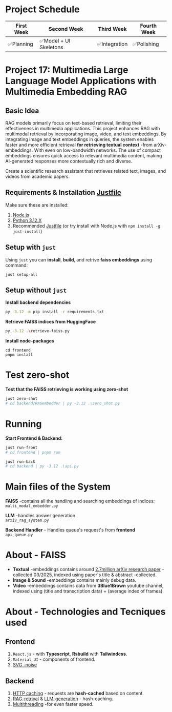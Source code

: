 # Project Schedule


| First Week    | Second Week   | Third Week   | Fourth Week |
| ------------- | ------------- |------------- |-------------|
| ✅Planning    | ✅Model + UI Skeletons | ✅Integration |  ✅Polishing   |
# Project 17: Multimedia Large Language Model Applications with Multimedia Embedding RAG


## Basic Idea
RAG models primarily focus on text-based retrieval, limiting their effectiveness in multimedia applications. This project enhances RAG with multimodal retrieval by incorporating image, video, and text embeddings. By integrating image and text embeddings in queries, the system enables faster and more efficient retrieval **for retrieving textual context** -from arXiv-embeddings. With even on low-bandwidth networks. The use of compact embeddings ensures quick access to relevant multimedia content, making AI-generated responses more contextually rich and diverse.

Create a scientific research assistant that retrieves related text, images, and videos from academic
papers.

## Requirements & Installation [Justfile](https://github.com/casey/just)
Make sure these are installed:
1. [Node.js](https://nodejs.org/en)
2. [Python 3.12.X](https://www.python.org/downloads/)
3. Recommended [Justfile](https://github.com/casey/just) (or try install with Node.js with `npm install -g just-install`)


## Setup with `just`

Using `just` you can **install**, **build**, and retrive **faiss embeddings** using command:
```just
just setup-all
```

## Setup without `just`
**Install backend dependencies**
```bash
py -3.12 -m pip install -r requirements.txt
```
**Retrieve FAISS indices from HuggingFace**
```bash
py -3.12 .\retrieve-faiss.py
```
**Install node-packages**
```
cd frontend
pnpm install
```

# Test zero-shot
**Test that the FAISS retrieving is working using zero-shot**
```bash
just zero-shot
# cd backend/RAGembedder | py -3.12 .\zero_shot.py
```
# Running
**Start Frontend & Backend:**
```bash
just run-front
# cd frontend | pnpm run
```
```bash
just run-back
# cd backend | py -3.12 .\api.py
```
# Main files of the System
**FAISS** -contains all the handling and searching embeddings of indices:\
`multi_modal_embedder.py`

**LLM** -handles answer generation\
`arxiv_rag_system.py`

**Backend Handler** - Handles queue's request's from **frontend**\
`api_queue.py`

# About - FAISS
 - **Textual** -embeddings contains around [2.7million arXiv research paper](https://www.kaggle.com/datasets/Cornell-University/arxiv) -collected 03/2025, indexed using paper's title & abstract -collected.
 - **Image & Sound** -embeddings contains mainly debug data.
 - **Video** -embeddings contains data from **3Blue1Brown** youtube channel, indexed using (title and transcription data) + (average index of frames).

# About - Technologies and Tecniques used

## Frontend
1. `React.js` - with **Typescript**, **Rsbuild** with **Tailwindcss**.
2. `Material UI` - components of frontend.
3. [SVG -noise](https://css-tricks.com/grainy-gradients/)

## Backend
1. [HTTP caching]() - requests are **hash-cached** based on content.
2. [RAG-retrival]() & [LLM-generation]() - hash-caching.
3. [Multithreading]() -for even faster speed.
